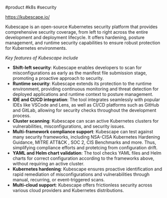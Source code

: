 #product #k8s #security 

https://kubescape.io/

Kubescape is an open-source Kubernetes security platform that provides comprehensive security coverage, from left to right across the entire development and deployment lifecycle. It offers hardening, posture management, and runtime security capabilities to ensure robust protection for Kubernetes environments.

_Key features of Kubescape include_

- **Shift-left security**: Kubescape enables developers to scan for misconfigurations as early as the manifest file submission stage, promoting a proactive approach to security.
- **Runtime security**: Kubescape extends its protection to the runtime environment, providing continuous monitoring and threat detection for deployed applications and runtime context to posture management.
- **IDE and CI/CD integration**: The tool integrates seamlessly with popular IDEs like VSCode and Lens, as well as CI/CD platforms such as GitHub and GitLab, allowing for security checks throughout the development process.
- **Cluster scanning**: Kubescape can scan active Kubernetes clusters for vulnerabilities, misconfigurations, and security issues.
- **Multi-framework compliance support**: Kubescape can test against many security frameworks, including NSA-CISA Kubernetes Hardening Guidance, MITRE ATT&CK , SOC 2, CIS Benchmarks and more. Thus, simplifying compliance efforts and protetcing from configuration drift.
- **YAML and Helm chart validation**: The tool checks YAML files and Helm charts for correct configuration according to the frameworks above, without requiring an active cluster.
- **Kubernetes hardening**: Kubescape ensures proactive identification and rapid remediation of misconfigurations and vulnerabilities through manual, recurring, or event-triggered scans.
- **Multi-cloud support**: Kubescape offers frictionless security across various cloud providers and Kubernetes distributions.